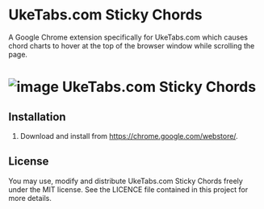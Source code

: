 UkeTabs.com Sticky Chords
===========================

A Google Chrome extension specifically for UkeTabs.com which causes chord charts to hover at the top of the browser window while scrolling the page.

# ![image](https://raw.github.com/tleish/UkeTabs.com-Sticky-Chords/master/icons/icon48.png) UkeTabs.com Sticky Chords

## Installation

1. Download and install from https://chrome.google.com/webstore/.

## License

You may use, modify and distribute UkeTabs.com Sticky Chords freely under the MIT license. See the LICENCE file contained in this project for more details.

